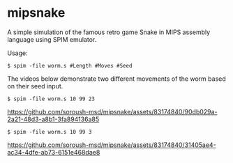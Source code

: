 # mipsnake
A simple simulation of the famous retro game Snake in MIPS assembly language using SPIM emulator.

Usage:

```
$ spim -file worm.s #Length #Moves #Seed
```
The videos below demonstrate two different movements of the worm based on their seed input.

```
$ spim -file worm.s 10 99 23
```



https://github.com/soroush-msd/mipsnake/assets/83174840/90db029a-2a21-48d3-a8b1-3fa894136a85






```
$ spim -file worm.s 10 99 3
```

https://github.com/soroush-msd/mipsnake/assets/83174840/31405ae4-ac34-4dfe-ab73-6151e468dae8

